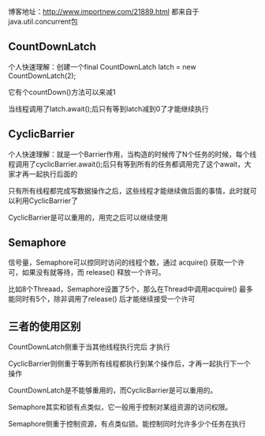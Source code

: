 博客地址：http://www.importnew.com/21889.html
都来自于java.util.concurrent包

CountDownLatch
---------
个人快速理解：创建一个final CountDownLatch latch = new CountDownLatch(2);

它有个countDown()方法可以来减1

当线程调用了latch.await();后只有等到latch减到0了才能继续执行


CyclicBarrier
-------------

个人快速理解：就是一个Barrier作用，当构造的时候传了N个任务的时候，每个线程调用了cyclicBarrier.await();后只有等到所有的任务都调用完了这个await，大家才再一起执行后面的

只有所有线程都完成写数据操作之后，这些线程才能继续做后面的事情，此时就可以利用CyclicBarrier了

CyclicBarrier是可以重用的，用完之后可以继续使用

Semaphore
---------
 信号量，Semaphore可以控同时访问的线程个数，通过 acquire() 获取一个许可，如果没有就等待，而 release() 释放一个许可。

 比如8个Threaad，Semaphore设置了5个，那么在Thread中调用acquire() 最多能同时有5个，除非调用了release() 后才能继续接受一个许可

 三者的使用区别
 ---
 CountDownLatch侧重于当其他线程执行完后 才执行

 CyclicBarrier则侧重于等到所有线程都执行到某个操作后，才再一起执行下一个操作

 CountDownLatch是不能够重用的，而CyclicBarrier是可以重用的。

 Semaphore其实和锁有点类似，它一般用于控制对某组资源的访问权限。

 Semaphore侧重于控制资源，有点类似锁。能控制同时允许多少个任务在执行
